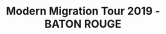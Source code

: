---
state: LA
region: BatonRouge
title: Modern Migration Tour 2019 - BATON ROUGE
event_url: https://www.eventbrite.ca/e/modern-migration-tour-2019-baton-rouge-tickets-61600333255
start_date: 2019-06-12
cost: FREE
topics: [ dataai, mssql ]
---